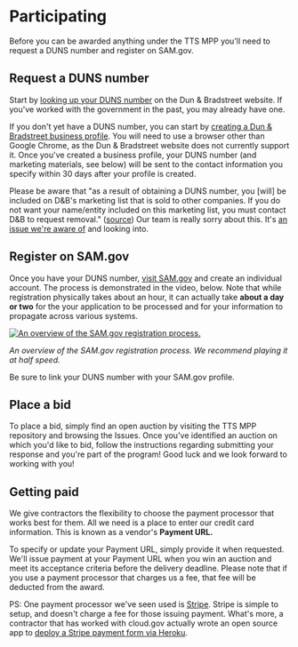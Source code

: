 Participating
=================

Before you can be awarded anything under the TTS MPP you'll need to request a DUNS number and register on SAM.gov.

Request a DUNS number
---------------------

Start by [looking up your DUNS number](http://www.dnb.com/duns-number/lookup.html) on the Dun & Bradstreet website. If you've worked with the government in the past, you may already have one.

If you don't yet have a DUNS number, you can start by [creating a Dun & Bradstreet business profile](https://www.dandb.com/product/companyupdate/companyupdateHome?execution=e10s1). You will need to use a browser other than Google Chrome, as the Dun & Bradstreet website does not currently support it. Once you've created a business profile, your DUNS number (and marketing materials, see below) will be sent to the contact information you specify within 30 days after your profile is created.

Please be aware that "as a result of obtaining a DUNS number, you \[will\] be included on D&B's marketing list that is sold to other companies. If you do not want your name/entity included on this marketing list, you must contact D&B to request removal." ([source](https://fsd.gov/fsd-gov/answer.do?sysparm_kbid=4dd0e67e6f585100211956532e3ee43a&sysparm_search=duns)) Our team is really sorry about this. It's [an issue we're aware of](https://github.com/18F/micropurchase/issues/1090) and looking into.

Register on SAM.gov
-------------------

Once you have your DUNS number, [visit SAM.gov](https://www.sam.gov) and create an individual account. The process is demonstrated in the video, below. Note that while registration physically takes about an hour, it can actually take **about a day or two** for the your application to be processed and for your information to propagate across various systems.

[![An overview of the SAM.gov registration process.](http://img.youtube.com/vi/YHq9KAdBI6A/0.jpg)](http://www.youtube.com/watch?v=YHq9KAdBI6A "Registering in SAM.gov")

*An overview of the SAM.gov registration process. We recommend playing it at half speed.*

Be sure to link your DUNS number with your SAM.gov profile.

Place a bid
-----------

To place a bid, simply find an open auction by visiting the TTS MPP repository and browsing the Issues. Once you've identified an auction on which you'd like to bid, follow the instructions regarding submitting your response and you're part of the program! Good luck and we look forward to working with you!

Getting paid
-----------

We give contractors the flexibility to choose the payment processor that works best for them. All we need is a place to enter our credit card information. This is known as a vendor's **Payment URL.**

To specify or update your Payment URL, simply provide it when requested. We'll issue payment at your Payment URL when you win an auction and meet its acceptance criteria before the delivery deadline. Please note that if you use a payment processor that charges us a fee, that fee will be deducted from the award.

PS: One payment processor we've seen used is [Stripe](https://stripe.com/docs/checkout/tutorial). Stripe is simple to setup, and doesn't charge a fee for those issuing payment. What's more, a contractor that has worked with cloud.gov actually wrote an open source app to [deploy a Stripe payment form via Heroku](https://github.com/cwarden/pay).
